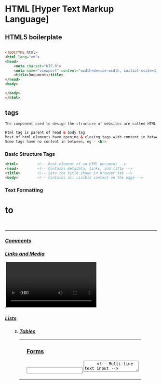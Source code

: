 # HTML [Hyper Text Markup Language]


## HTML5 boilerplate 
```html

<!DOCTYPE html>
<html lang="en">
<head>
    <meta charset="UTF-8">
    <meta name="viewport" content="width=device-width, initial-scale=1.0">
    <title>Document</title>
</head>
<body>
    
</body>
</html>

```

## tags
```html
The component used to design the structure of websites are called HTML tags.

Html tag is parent of head & body tag
Most of html elements have opening & closing tags with content in between
Some tags have no content in between, eg - <br>
```


### Basic Structure Tags 

```html
<html>         <!-- Root element of an HTML document -->
<head>         <!-- Contains metadata, links, and title -->
<title>        <!-- Sets the title shown in browser tab -->
<body>         <!-- Contains all visible content on the page -->
```



### Text Formatting 
<h1> to <h6>   <!-- Headings from largest (h1) to smallest (h6) -->
<p>            <!-- Paragraph tag -->
<br>           <!-- Line break (no closing tag) -->
<hr>           <!-- Horizontal line (no closing tag) -->
<strong>       <!-- Bold text with importance -->
<em>           <!-- Italicized text with emphasis -->
<b>            <!-- Bold text (without importance) -->
<i>            <!-- Italic text (without emphasis) -->
<u>            <!-- Underlined text -->




### Comments 
<!-- This is a comment -->


### Links and Media 
<a>            <!-- Hyperlink to another page or section -->
<img>          <!-- Embeds an image -->
<video>        <!-- Embeds a video file -->
<audio>        <!-- Embeds an audio file -->
<source>       <!-- Specifies media source inside audio/video -->



### Lists 
<ul>           <!-- Unordered list (bullets) -->
<ol>           <!-- Ordered list (numbers) -->
<li>           <!-- List item inside ul or ol -->



### Tables 
<table>        <!-- Defines a table -->
<tr>           <!-- Table row -->
<th>           <!-- Table header cell -->
<td>           <!-- Table data cell -->




### Forms 
<form>         <!-- Contains form elements -->
<input>        <!-- Input field (text, checkbox, etc.) -->
<textarea>     <!-- Multi-line text input -->
<button>       <!-- Clickable button -->
<select>       <!-- Dropdown list -->
<option>       <!-- Option in a dropdown -->



### Containers 
<div>          <!-- Block-level container for grouping elements -->
<span>         <!-- Inline container for text styling -->




### Semantic Elements 
<header>       <!-- Page or section header -->
<footer>       <!-- Page or section footer -->
<nav>          <!-- Navigation links -->
<main>         <!-- Main content of the document -->
<section>      <!-- Section of content -->
<article>      <!-- Self-contained piece of content -->
<aside>        <!-- Side content like a sidebar -->



### Meta and Scripting 
<link>         <!-- Link to external files (like CSS) -->
<script>       <!-- Embeds or links to JavaScript -->
<meta>         <!-- Provides metadata like character set -->















